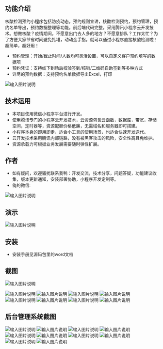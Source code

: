 ## 功能介绍 
    
核酸检测预约小程序包括防疫动态，预约规则宣讲，核酸检测预约，预约管理，预约名单导出，预约数据整理等功能，前后端代码完整，采用腾讯小程序云开发技术。想做核酸？疫情期间，不愿意出门去人多的地方？不愿意排队？工作太忙？为了方便大家节省时间避免扎堆，动动金手指，就可以通过小程序直接核酸检测啦！超简单，超好用！

- 预约管理：开始/截止时间/人数均可灵活设置，可以自定义客户预约填写的数据项
- 预约凭证：支持线下到场后校验签到/核销/二维码自助签到等多种方式
- 详尽的预约数据：支持预约名单数据导出Excel，打印

 ![输入图片说明](demo/%E4%BA%8C%E7%BB%B4%E7%A0%81.png)
 

## 技术运用
- 本项目使用微信小程序平台进行开发。
- 使用腾讯专门的小程序云开发技术，云资源包含云函数，数据库，带宽，存储空间，定时器等，资源配额价格低廉，无需域名和服务器即可搭建。
- 小程序本身的即用即走，适合小工具的使用场景，也适合快速开发迭代。
- 云开发技术采用腾讯内部链路，没有被黑客攻击的风险，安全性高且免维护。
- 资源承载力可根据业务发展需要随时弹性扩展。  



## 作者
- 如有疑问，欢迎骚扰联系我鸭：开发交流，技术分享，问题答疑，功能建议收集，版本更新通知，安装部署协助，小程序开发定制等。
- 俺的微信:
 
![输入图片说明](demo/author-base.png)
 



## 演示 
  ![输入图片说明](demo/%E4%BA%8C%E7%BB%B4%E7%A0%81.png)
 

## 安装

- 安装手册见源码包里的word文档


 

## 截图

 ![输入图片说明](demo/1%E9%A6%96%E9%A1%B5.png)

![输入图片说明](demo/2%E9%98%B2%E7%96%AB%E5%8A%A8%E6%80%81.png)
![输入图片说明](demo/3%E9%A2%84%E7%BA%A6%E6%97%A5%E5%8E%86.png)
![输入图片说明](demo/4%E6%88%91%E7%9A%84.png)
![输入图片说明](demo/5%E9%A2%84%E7%BA%A6%E8%A7%84%E5%88%99.png)
![输入图片说明](demo/6%E6%A0%B8%E9%85%B8%E5%8F%88%E8%A6%81.png)
![输入图片说明](demo/7%E9%A2%84%E7%BA%A6%E8%AF%A6%E6%83%85.png)
![输入图片说明](demo/8%E9%A2%84%E7%BA%A6%E6%88%90%E5%8A%9F.png)
![输入图片说明](demo/9%E9%A2%84%E7%BA%A6%E8%AF%A6%E6%83%85.png)

## 后台管理系统截图
![输入图片说明](demo/10%E5%90%8E%E5%8F%B0%E9%A6%96%E9%A1%B5.png)
![输入图片说明](demo/12%E5%90%8E%E5%8F%B0%E9%A2%84%E7%BA%A6%E7%AE%A1%E7%90%86.png)
![输入图片说明](demo/13%E5%90%8E%E5%8F%B0%E9%A2%84%E7%BA%A6%E6%B7%BB%E5%8A%A0.png)
 ![输入图片说明](demo/14%E5%90%8E%E5%8F%B0%E9%A2%84%E7%BA%A6%E6%97%B6%E6%AE%B5%E5%8D%81%E4%BA%8C%E6%8C%87.png)
![输入图片说明](demo/15%E5%90%8E%E5%8F%B0-%E9%A2%84%E7%BA%A6%E7%AE%A1%E7%90%86-%E8%8F%9C%E5%8D%95.png)
![输入图片说明](demo/16%E5%90%8E%E5%8F%B0-%E9%A2%84%E7%BA%A6%E5%90%8D%E5%8D%95%E5%AF%BC%E5%87%BA.png)
![输入图片说明](demo/17%E5%90%8E%E5%8F%B0-%E9%A2%84%E7%BA%A6%E6%8A%A5%E5%90%8D%E7%AE%A1%E7%90%86.png)
![输入图片说明](demo/17%E5%90%8E%E5%8F%B0-%E9%A2%84%E7%BA%A6%E6%8A%A5%E5%90%8D%E5%90%8D%E5%8D%95.png)
![输入图片说明](demo/19%E5%90%8E%E5%8F%B0-%E5%86%85%E5%AE%B9%E7%AE%A1%E7%90%86.png)
![输入图片说明](demo/20%E5%90%8E%E5%8F%B0-%E5%86%85%E5%AE%B9%E6%B7%BB%E5%8A%A0.png)
